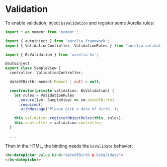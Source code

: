 # Validation

To enable validation, inject `BsValidation` and register some Aurelia rules:

```typescript
import * as moment from 'moment';

import { autoinject } from 'aurelia-framework';
import { ValidationController, ValidationRules } from 'aurelia-validation';

import { BsValidation } from 'aurelia-bs';

@autoinject
export class SampleView {
  controller: ValidationController;

  dateOfBirth: moment.Moment | null = null;

  constructor(private validation: BsValidation) {
    let rules = ValidationRules
      .ensure((vm: SampleView) => vm.dateOfBirth)
      .required()
      .withMessage('Please pick a date of birth.');

    this.validation.registerObjectRules(this, rules);
    this.controller = validation.controller;
  }

  ...
```

Then in the HTML, the binding needs the `bsValidate` behavior:

```html
<bs-datepicker value.bind="dateOfBirth & bsValidate">
</bs-datepicker>
```